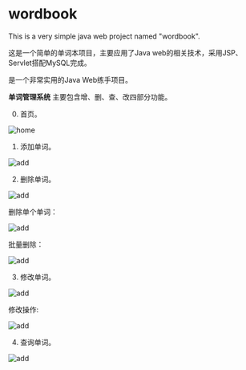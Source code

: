 # wordbook
This is a very simple java web project named "wordbook". 

这是一个简单的单词本项目，主要应用了Java web的相关技术，采用JSP、Servlet搭配MySQL完成。

是一个非常实用的Java Web练手项目。

**单词管理系统** 主要包含增、删、查、改四部分功能。


0. 首页。

![home](https://github.com/RaySunWHUT/wordbook/blob/master/assets/home.png)

1. 添加单词。

![add](https://github.com/RaySunWHUT/wordbook/blob/master/assets/add.png)

2. 删除单词。

![add](https://github.com/RaySunWHUT/wordbook/blob/master/assets/delete.png)

删除单个单词：

![add](https://github.com/RaySunWHUT/wordbook/blob/master/assets/delete1.png)

批量删除：

![add](https://github.com/RaySunWHUT/wordbook/blob/master/assets/delete_many.png)

3. 修改单词。

![add](https://github.com/RaySunWHUT/wordbook/blob/master/assets/update.png)


修改操作:

![add](https://github.com/RaySunWHUT/wordbook/blob/master/assets/update.png)

4. 查询单词。

![add](https://github.com/RaySunWHUT/wordbook/blob/master/assets/search.png)

